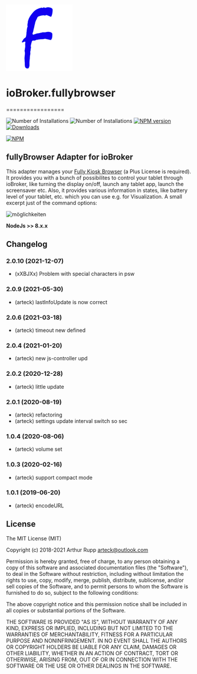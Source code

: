 ![Logo](admin/fully.png)
# ioBroker.fullybrowser
=================

![Number of Installations](http://iobroker.live/badges/fullybrowser-installed.svg) ![Number of Installations](http://iobroker.live/badges/fullybrowser-stable.svg) [![NPM version](http://img.shields.io/npm/v/iobroker.fullybrowser.svg)](https://www.npmjs.com/package/iobroker.fullybrowser)
[![Downloads](https://img.shields.io/npm/dm/iobroker.fullybrowser.svg)](https://www.npmjs.com/package/iobroker.fullybrowser)


[![NPM](https://nodei.co/npm/iobroker.fullybrowser.png?downloads=true)](https://nodei.co/npm/iobroker.fullybrowser/)

 
fullyBrowser Adapter for ioBroker
------------------------------------------------------------------------------

This adapter manages your [Fully Kiosk Browser](https://www.fully-kiosk.com) (a Plus License is required). It provides you with a bunch of possibilites to control your tablet through ioBroker, like turning the display on/off, launch any tablet app, launch the screensaver etc. Also, it provides various information in states, like battery level of your tablet, etc. which you can use e.g. for Visualization.
A small excerpt just of the command options:

![möglichkeiten](https://github.com/arteck/iobroker.fullyBrowser/blob/master/doku/auszug.png)

<b>NodeJs >> 8.x.x </b>


<!--
    Placeholder for the next version (at the beginning of the line):
    
    https://github.com/AlCalzone/release-script#usage
    npm run release minor -- --all 0.9.8 -> 0.10.0
    npm run release patch -- --all 0.9.8 -> 0.9.9
    npm run release prerelease beta -- --all v0.2.1 -> v0.2.2-beta.0
    Placeholder for the next version (at the beginning of the line):
    ### **WORK IN PROGRESS**
-->



## Changelog


### 2.0.10 (2021-12-07)
* (xXBJXx)  Problem with special characters in psw

### 2.0.9 (2021-05-30)
* (arteck)  lastInfoUpdate is now correct

### 2.0.6 (2021-03-18)
* (arteck) timeout new defined

### 2.0.4 (2021-01-20)
* (arteck) new js-controller upd

### 2.0.2 (2020-12-28)
* (arteck) little update

### 2.0.1 (2020-08-19)
* (arteck) refactoring
* (arteck) settings update interval switch so sec

### 1.0.4 (2020-08-06)
* (arteck) volume set

### 1.0.3 (2020-02-16)
* (arteck) support compact mode

### 1.0.1 (2019-06-20)
* (arteck) encodeURL



## License
The MIT License (MIT)

Copyright (c) 2018-2021 Arthur Rupp <arteck@outlook.com>

Permission is hereby granted, free of charge, to any person obtaining a copy
of this software and associated documentation files (the "Software"), to deal
in the Software without restriction, including without limitation the rights
to use, copy, modify, merge, publish, distribute, sublicense, and/or sell
copies of the Software, and to permit persons to whom the Software is
furnished to do so, subject to the following conditions:

The above copyright notice and this permission notice shall be included in
all copies or substantial portions of the Software.

THE SOFTWARE IS PROVIDED "AS IS", WITHOUT WARRANTY OF ANY KIND, EXPRESS OR
IMPLIED, INCLUDING BUT NOT LIMITED TO THE WARRANTIES OF MERCHANTABILITY,
FITNESS FOR A PARTICULAR PURPOSE AND NONINFRINGEMENT. IN NO EVENT SHALL THE
AUTHORS OR COPYRIGHT HOLDERS BE LIABLE FOR ANY CLAIM, DAMAGES OR OTHER
LIABILITY, WHETHER IN AN ACTION OF CONTRACT, TORT OR OTHERWISE, ARISING FROM,
OUT OF OR IN CONNECTION WITH THE SOFTWARE OR THE USE OR OTHER DEALINGS IN
THE SOFTWARE.
